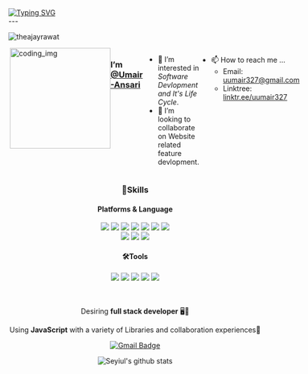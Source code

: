 <div>
<!--![header](https://capsule-render.vercel.app/api?type=waving&height=300&color=gradient&text=Umair%20Ansari&textBg=false)-->
<a href="https://git.io/typing-svg"><img src="https://readme-typing-svg.demolab.com?font=Fira+Code&size=24&duration=4000&pause=1000&color=42A5F5&background=FFD22800&center=true&vCenter=true&random=false&width=465&lines=Hello%2C+I'm+Umair+Ansari;Welcome+to+My+Profile!;I+am+an+aspiring+full-stack+dev" alt="Typing SVG" /></a>
<br />
---

<p align="left"> <img src="https://komarev.com/ghpvc/?username=uumair327&label=Profile%20views&color=0e75b6&style=flat" alt="theajayrawat" /> </p>

<div style="display:flex">
  <img align="right" alt="coding_img" width="200" src="https://media.giphy.com/media/du3J3cXyzhj75IOgvA/giphy.gif">

### I’m [@Umair-Ansari](https://github.com/uumair327)

- 👀 I’m interested in _Software Devlopment and It's Life Cycle_.
- 💞️ I’m looking to collaborate on Website related feature devlopment.
<!-- - 🌱 I’m currently the Winner of `MLH` `Status Code 0`. -->
- 📫 How to reach me ...
  - Email: [uumair327@gmail.com](mailto:uumair327@gmail.com)
  - Linktree: [linktr.ee/uumair327](https://linktr.ee/uumair327)
  </div>
    
<div align="center"> 



  
  ### 💪Skills
  #### Platforms & Language
  <div>
   <img src="https://img.shields.io/badge/Python-3776AB?style=flat-square&logo=Python&logoColor=white"/>
   <img src="https://img.shields.io/badge/Javascript-F7DF1E?style=flat-square&logo=JavaScript&logoColor=white"/>
   <img src="https://img.shields.io/badge/Node.js-339933?style=flat-square&logo=Node.js&logoColor=white"/>
   <img src="https://img.shields.io/badge/Java-007396?style=flat-square&logo=Java&logoColor=white"/>
   <img src="https://img.shields.io/badge/C%23-239120?style=flat-square&logo=CSharp&logoColor=white"/>
    <img src="https://img.shields.io/badge/C++-239120?style=flat-square&logo=Cplusplus&logoColor=white"/>
   <img src="https://img.shields.io/badge/Android-3DDC84?style=flat-square&logo=Android&logoColor=white"/>
  </div>
  <div>
   <img src="https://img.shields.io/badge/React-61DAFB?style=flat-square&logo=React&logoColor=white"/>
   <img src="https://img.shields.io/badge/Flutter-blue?style=flat-square&logo=flutter&logoColor=54c5f8&color=ffffff"/>
   <img src="https://img.shields.io/badge/compose-blue?style=flat-square&logo=jetpackcompose&logoColor=54c5f8&color=ffffff"/>
  </div>
  
  #### 🛠Tools
  <img src="https://img.shields.io/badge/Git-F05032?style=flat-square&logo=Git&logoColor=white"/>
  <img src="https://img.shields.io/badge/Firebase-FFCA28?style=flat-square&logo=Firebase&logoColor=white"/>
  <img src="https://img.shields.io/badge/Android Studio-3DDC84?style=flat-square&logo=AndroidStudio&logoColor=white"/>
  <img src="https://img.shields.io/badge/Webstrom-black?style=flat-square&logo=WebStorm&logoColor=white"/>
  <img src="https://img.shields.io/badge/Visual Studio Code-007ACC?style=flat-square&logo=Visual Studio Code&logoColor=white"/>
  
  
  <br>
  <br>
  <br>
  
  Desiring **full stack developer** 🖥️💖

Using **JavaScript** with a variety of Libraries and collaboration experiences💪

[![Gmail Badge](https://img.shields.io/badge/Gmail-d14836?style=flat-square&logo=Gmail&logoColor=white&link=mailto:uumair327@gmail.com)](mailto:uumair327@gmail.com)

![Seyiul's github stats](https://github-readme-stats.vercel.app/api?username=uumair327&show_icons=true&theme=tokyonight&count_private=true&bg_color=white&text_color=black)

</div>
<!--
**uumair327/uumair327** is a ✨ _special_ ✨ repository because its `README.md` (this file) appears on your GitHub profile.

Here are some ideas to get you started:

- 🔭 I’m currently working on ...
- 🌱 I’m currently learning ...
- 👯 I’m looking to collaborate on ...
- 🤔 I’m looking for help with ...
- 💬 Ask me about ...
- 📫 How to reach me: ...
- 😄 Pronouns: ...
- ⚡ Fun fact: ...
  -->
